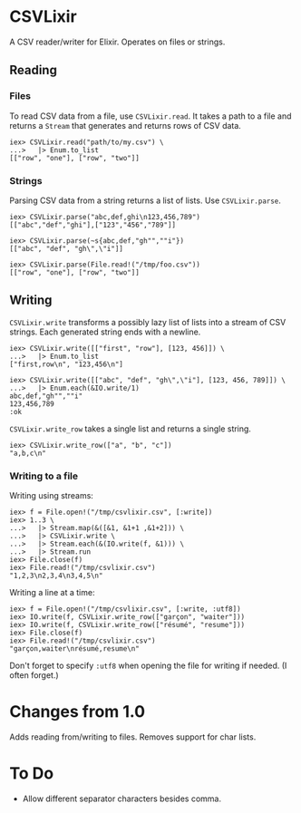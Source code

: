 # CSVLixir

A CSV reader/writer for Elixir. Operates on files or strings.

## Reading

### Files

To read CSV data from a file, use `CSVLixir.read`. It takes a path to a file
and returns a `Stream` that generates and returns rows of CSV data.

    iex> CSVLixir.read("path/to/my.csv") \
    ...>   |> Enum.to_list
    [["row", "one"], ["row", "two"]]
    
### Strings

Parsing CSV data from a string returns a list of lists. Use
`CSVLixir.parse`.

    iex> CSVLixir.parse("abc,def,ghi\n123,456,789")
    [["abc","def","ghi"],["123","456","789"]]

    iex> CSVLixir.parse(~s{abc,def,"gh"",""i"})
    [["abc", "def", "gh\",\"i"]]

    iex> CSVLixir.parse(File.read!("/tmp/foo.csv"))
    [["row", "one"], ["row", "two"]]

## Writing

`CSVLixir.write` transforms a possibly lazy list of lists into a stream of
CSV strings. Each generated string ends with a newline.

    iex> CSVLixir.write([["first", "row"], [123, 456]]) \
    ...>   |> Enum.to_list
    ["first,row\n", "123,456\n"]

    iex> CSVLixir.write([["abc", "def", "gh\",\"i"], [123, 456, 789]]) \
    ...>   |> Enum.each(&IO.write/1)
    abc,def,"gh"",""i"
    123,456,789
    :ok

`CSVLixir.write_row` takes a single list and returns a single string.

    iex> CSVLixir.write_row(["a", "b", "c"])
    "a,b,c\n"

### Writing to a file

Writing using streams:

    iex> f = File.open!("/tmp/csvlixir.csv", [:write])
    iex> 1..3 \
    ...>   |> Stream.map(&([&1, &1+1 ,&1+2])) \
    ...>   |> CSVLixir.write \
    ...>   |> Stream.each(&(IO.write(f, &1))) \
    ...>   |> Stream.run
    iex> File.close(f)
    iex> File.read!("/tmp/csvlixir.csv")
    "1,2,3\n2,3,4\n3,4,5\n"

Writing a line at a time:

    iex> f = File.open!("/tmp/csvlixir.csv", [:write, :utf8])
    iex> IO.write(f, CSVLixir.write_row(["garçon", "waiter"]))
    iex> IO.write(f, CSVLixir.write_row(["résumé", "resume"]))
    iex> File.close(f)
    iex> File.read!("/tmp/csvlixir.csv")
    "garçon,waiter\nrésumé,resume\n"

Don't forget to specify `:utf8` when opening the file for writing if needed.
(I often forget.)

# Changes from 1.0

Adds reading from/writing to files. Removes support for char lists.

# To Do

- Allow different separator characters besides comma.

